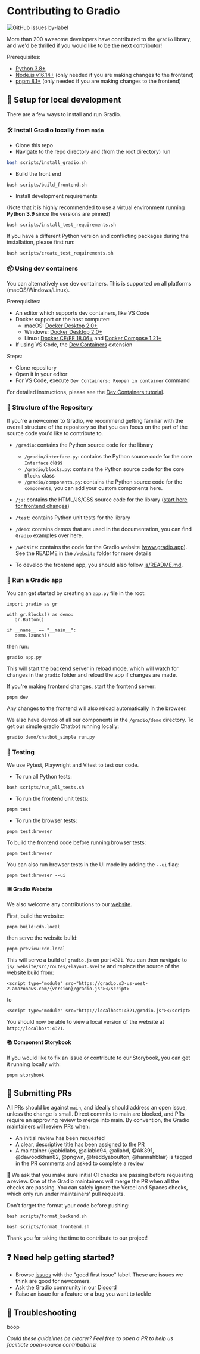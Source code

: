 # Contributing to Gradio

![GitHub issues by-label](https://img.shields.io/github/issues/gradio-app/gradio/good%20first%20issue?color=fe7c01&link=https%3A%2F%2Fgithub.com%2Fgradio-app%2Fgradio%2Fissues%3Fq%3Dis%253Aopen%2Bis%253Aissue%2Blabel%253A%2522good%2Bfirst%2Bissue%2522)


More than 200 awesome developers have contributed to the `gradio` library, and we'd be thrilled if you would like to be the next contributor! 

Prerequisites:

- [Python 3.8+](https://www.python.org/downloads/)
- [Node.js v16.14+](https://nodejs.dev/en/download/package-manager/) (only needed if you are making changes to the frontend)
- [pnpm 8.1+](https://pnpm.io/8.x/installation) (only needed if you are making changes to the frontend)
 
## 🏡 Setup for local development

There are a few ways to install and run Gradio.

### 🛠️ Install Gradio locally from `main`

- Clone this repo
- Navigate to the repo directory and (from the root directory) run

```bash
bash scripts/install_gradio.sh
```

- Build the front end

```
bash scripts/build_frontend.sh
```

-  Install development requirements

(Note that it is highly recommended to use a virtual environment running **Python 3.9** since the versions are pinned)

```
bash scripts/install_test_requirements.sh
```

If you have a different Python version and conflicting packages during the installation, please first run:

```
bash scripts/create_test_requirements.sh
```

### 📦 Using dev containers

You can alternatively use dev containers. This is supported on all platforms (macOS/Windows/Linux).

Prerequisites:

- An editor which supports dev containers, like VS Code
- Docker support on the host computer:
  - macOS: [Docker Desktop 2.0+](https://www.docker.com/products/docker-desktop/)
  - Windows: [Docker Desktop 2.0+](https://www.docker.com/products/docker-desktop/)
  - Linux: [Docker CE/EE 18.06+](https://docs.docker.com/get-docker/) and [Docker Compose 1.21+](https://docs.docker.com/compose/install/)
- If using VS Code, the [Dev Containers](https://marketplace.visualstudio.com/items?itemName=ms-vscode-remote.remote-containers) extension

Steps:

- Clone repository
- Open it in your editor
- For VS Code, execute `Dev Containers: Reopen in container` command

For detailed instructions, please see the [Dev Containers tutorial](https://code.visualstudio.com/docs/devcontainers/tutorial).

### 🧱 Structure of the Repository

If you're a newcomer to Gradio, we recommend getting familiar with the overall structure of the repository so that you can focus on the part of the source code you'd like to contribute to.

- `/gradio`: contains the Python source code for the library
  - `/gradio/interface.py`: contains the Python source code for the core `Interface` class
  - `/gradio/blocks.py`: contains the Python source code for the core `Blocks` class
  - `/gradio/components.py`: contains the Python source code for the `components`, you can add your custom components here.
- `/js`: contains the HTML/JS/CSS source code for the library ([start here for frontend changes](/js/README.md))
- `/test`: contains Python unit tests for the library
- `/demo`: contains demos that are used in the documentation, you can find `Gradio` examples over here.
- `/website`: contains the code for the Gradio website (www.gradio.app). See the README in the `/website` folder for more details



- To develop the frontend app, you should also follow [js/README.md](js/README.md).

### 🚀 Run a Gradio app

You can get started by creating an `app.py` file in the root:

```
import gradio as gr

with gr.Blocks() as demo:
   gr.Button()
    
if __name__ == "__main__":
   demo.launch()
```

then run:

```
gradio app.py
```

This will start the backend server in reload mode, which will watch for changes in the `gradio` folder and reload the app if changes are made.

If you're making frontend changes, start the frontend server:

```
pnpm dev
```
Any changes to the frontend will also reload automatically in the browser. 

We also have demos of all our components in the `/gradio/demo` directory. To get our simple gradio Chatbot running locally:

```
gradio demo/chatbot_simple run.py
```


### 🧪 Testing

We use Pytest, Playwright and Vitest to test our code. 

- To run all Python tests:

```
bash scripts/run_all_tests.sh
```

- To run the frontend unit tests:

```
pnpm test
```

- To run the browser tests:

```
pnpm test:browser
```

To build the frontend code before running browser tests:

```
pnpm test:browser
```

You can also run browser tests in the UI mode by adding the `--ui` flag: 

```
pnpm test:browser --ui
```

#### 🕸️ Gradio Website

We also welcome any contributions to our [website](https://www.gradio.app). 

First, build the website:

```
pnpm build:cdn-local
```
then serve the website build:
```
pnpm preview:cdn-local
```

This will serve a build of `gradio.js` on port `4321`. You can then navigate to `js/_website/src/routes/+layout.svelte` and replace the source of the website build from:
```
<script type="module" src="https://gradio.s3-us-west-2.amazonaws.com/{version}/gradio.js"></script>
```
to 
```
<script type="module" src="http://localhost:4321/gradio.js"></script>
```

You should now be able to view a local version of the website at `http://localhost:4321`. 
#### 📚 Component Storybook

If you would like to fix an issue or contribute to our Storybook, you can get it running locally with:

```
pnpm storybook
```

## 📮 Submitting PRs

All PRs should be against `main`, and ideally should address an open issue, unless the change is small. Direct commits to main are blocked, and PRs require an approving review to merge into main. By convention, the Gradio maintainers will review PRs when:

- An initial review has been requested
- A clear, descriptive title has been assigned to the PR
- A maintainer (@abidlabs, @aliabid94, @aliabd, @AK391, @dawoodkhan82, @pngwn, @freddyaboulton, @hannahblair) is tagged in the PR comments and asked to complete a review

 🧹 We ask that you make sure initial CI checks are passing before requesting a review. One of the Gradio maintainers will merge the PR when all the checks are passing.  You can safely ignore the Vercel and Spaces checks, which only run under maintainers' pull requests.  

Don't forget the format your code before pushing:

```
bash scripts/format_backend.sh
```

```
bash scripts/format_frontend.sh
```

Thank you for taking the time to contribute to our project! 
## ❓ Need help getting started?

- Browse [issues](https://github.com/gradio-app/gradio/issues?q=is%3Aopen+is%3Aissue+label%3A%22good+first+issue%22) with the "good first issue" label. These are issues we think are good for newcomers.
- Ask the Gradio community in our [Discord](https://discord.com/invite/feTf9x3ZSB)
- Raise an issue for a feature or a bug you want to tackle

## 🚧 Troubleshooting
boop


_Could these guidelines be clearer? Feel free to open a PR to help us faciltiate open-source contributions!_

